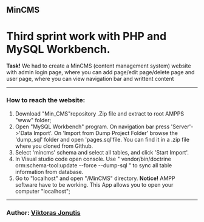 ## MinCMS

# Third sprint work with PHP and MySQL Workbench.

**Task!** We had to create a MinCMS (content management system) website with admin login page, where you can add page/edit page/delete page and  user page, where you can view navigation bar and writtent content


-----------------------------------------
### How to reach the website:

1. Download "Min_CMS"repository .Zip file and extract to root AMPPS "www" folder;
2. Open "MySQL Workbench" program. On navigation bar press 'Server'->'Data Import'. On 'Import from Dump Project Folder' browse the 'dump_sql' folder and open 'pages.sql'file.
    You can find it in a .zip file where you cloned from Github.
3. Select 'mincms' schema and select all tables, and click 'Start Import'.
4. In Visual studio code open console. Use " vendor/bin/doctrine orm:schema-tool:update --force --dump-sql " to sync all table information from database.
5. Go to "localhost" and open "/MinCMS" directory. **Notice!** AMPP software have to be working. This App allows you to open your computer "localhost"; 
---------------------------------------



### Author: [Viktoras Jonutis](https://github.com/Vikteris?tab=repositories)